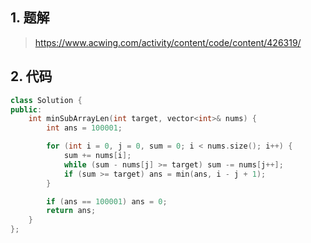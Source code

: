 ## 1. 题解
> https://www.acwing.com/activity/content/code/content/426319/

## 2. 代码
```c++
class Solution {
public:
    int minSubArrayLen(int target, vector<int>& nums) {
        int ans = 100001;

        for (int i = 0, j = 0, sum = 0; i < nums.size(); i++) {
            sum += nums[i];
            while (sum - nums[j] >= target) sum -= nums[j++];
            if (sum >= target) ans = min(ans, i - j + 1);
        }

        if (ans == 100001) ans = 0;
        return ans;
    }
};
```